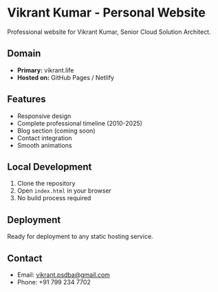 # Vikrant Kumar - Personal Website

Professional website for Vikrant Kumar, Senior Cloud Solution Architect.

## Domain
- **Primary:** vikrant.life
- **Hosted on:** GitHub Pages / Netlify

## Features
- Responsive design
- Complete professional timeline (2010-2025)
- Blog section (coming soon)
- Contact integration
- Smooth animations

## Local Development
1. Clone the repository
2. Open `index.html` in your browser
3. No build process required

## Deployment
Ready for deployment to any static hosting service.

## Contact
- Email: vikrant.psdba@gmail.com
- Phone: +91 799 234 7702